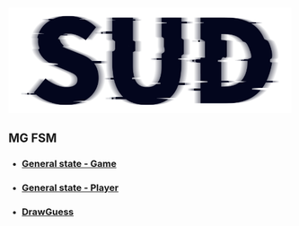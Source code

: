 #

![SUD](../../Resource/logo.png)

## MG FSM

- ### [General state - Game](CommonStateGame.md)

- ### [General state - Player](CommonStatePlayer.md)

- ### [DrawGuess](DrawGuess.md)
    